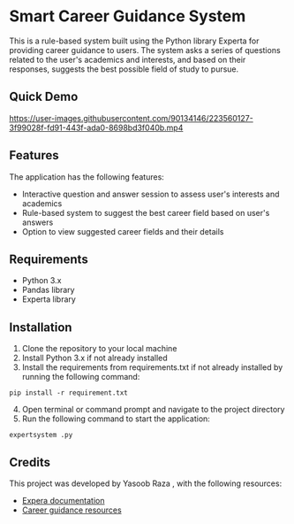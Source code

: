 # Smart Career Guidance System

This is a rule-based system built using the Python library Experta for providing career guidance to users. The system asks a series of questions related to the user's academics and interests, and based on their responses, suggests the best possible field of study to pursue.

## Quick Demo
https://user-images.githubusercontent.com/90134146/223560127-3f99028f-fd91-443f-ada0-8698bd3f040b.mp4


## Features
The application has the following features:

- Interactive question and answer session to assess user's interests and academics
- Rule-based system to suggest the best career field based on user's answers
- Option to view suggested career fields and their details

## Requirements

- Python 3.x
- Pandas library
- Experta library

## Installation

1. Clone the repository to your local machine
2. Install Python 3.x if not already installed
3. Install the requirements from requirements.txt if not already installed by running the following command:

```pip install -r requirement.txt```

4. Open terminal or command prompt and navigate to the project directory
5. Run the following command to start the application:

```expertsystem .py```

## Credits

This project was developed by Yasoob Raza , with the following resources:

- [Expera documentation](https://github.com/aimacode/aima-python/blob/master/expertsystem.ipynb)
- [Career guidance resources](https://www.careerguide.com/)
